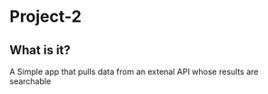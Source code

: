 # Project-2

## What is it?
A Simple app that pulls data from an extenal API whose results are searchable
